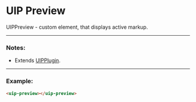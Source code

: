 # UIP Preview

UIPPreview - custom element, that displays active markup.

---
### Notes:

- Extends [UIPPlugin](../core/README.md).

---
### Example:
```html
<uip-preview></uip-preview>
```
